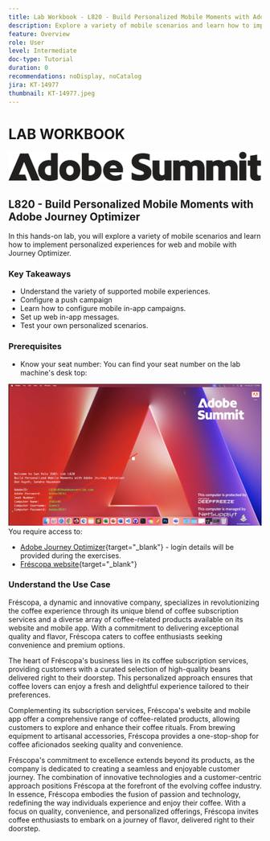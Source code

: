 ```yaml
---
title: Lab Workbook - L820 - Build Personalized Mobile Moments with Adobe Journey Optimizer 
description: Explore a variety of mobile scenarios and learn how to implement personalized experiences for web and mobile with Journey Optimizer.
feature: Overview
role: User
level: Intermediate
doc-type: Tutorial
duration: 0
recommendations: noDisplay, noCatalog
jira: KT-14977
thumbnail: KT-14977.jpeg
---
```


# LAB WORKBOOK

![Adobe Summit - alt text](/help/summit/l820-lab-workbook/assets/adobe-summit.png "Adobe Summit")


## L820 - Build Personalized Mobile Moments with Adobe Journey Optimizer 

In this hands-on lab, you will explore a variety of mobile scenarios and learn how to implement personalized experiences for web and mobile with Journey Optimizer. 

### Key Takeaways

* Understand the variety of supported mobile experiences.
* Configure a push campaign
* Learn how to configure mobile in-app campaigns. 
* Set up web in-app messages.
* Test your own personalized scenarios.

### Prerequisites

* Know your seat number: You can find your seat number on the lab machine's desk top:

![Seat number](/help/summit/l820-lab-workbook/assets/locate-seat-number.png)
You require access to:

* [Adobe Journey Optimizer](https://experience.adobe.com/#/@techmarketingdemos/sname:summit-ajo-lab/journey-optimizer/home){target="_blank"}  - login details will be provided during the exercises.
* [Fréscopa website](https://nam04.safelinks.protection.outlook.com/?url=https%3A%2F%2Fdsn.adobe.com%2Fp%2Fadobe-summit-2024%3Ftoken%3DeyJhbGciOiJIUzI1NiIsInR5cCI6IkpXVCJ9.eyJpZCI6ImFub255bW91cyIsImVtYWlsIjoiYW5vbnltb3VzQGFkb2JlLmNvbSIsImlzc3VlciI6InNoYXJlZC1saW5rIiwiYXJnb24iOnsiYWNjZXNzIjoicmVhZC1wcm9qZWN0IiwicHJvamVjdElkIjoiYWRvYmUtc3VtbWl0LTIwMjQifSwiaWF0IjoxNzA5NjAyMzQzLCJleHAiOjE3MTE0MTY3NDN9.V3zEKnVL3vGpPqr_34XjnJ5PSYKApYviBE02zyBalsY&data=05%7C02%7Chausmann%40adobe.com%7C6ab4cc2ba9d441d10bc008dc3ed4b132%7Cfa7b1b5a7b34438794aed2c178decee1%7C0%7C0%7C638454330434279971%7CUnknown%7CTWFpbGZsb3d8eyJWIjoiMC4wLjAwMDAiLCJQIjoiV2luMzIiLCJBTiI6Ik1haWwiLCJXVCI6Mn0%3D%7C0%7C%7C%7C&sdata=rX4NUaAClwO3aliXiB2pgZVQTx5Mpgs8hmTbkEHKCjg%3D&reserved=0){target="_blank"} 


### Understand the Use Case

Fréscopa, a dynamic and innovative company, specializes in revolutionizing the coffee experience through its unique blend of coffee subscription services and a diverse array of coffee-related products available on its website and mobile app. With a commitment to delivering exceptional quality and flavor, Fréscopa caters to coffee enthusiasts seeking convenience and premium options.

The heart of Fréscopa's business lies in its coffee subscription services, providing customers with a curated selection of high-quality beans delivered right to their doorstep. This personalized approach ensures that coffee lovers can enjoy a fresh and delightful experience tailored to their preferences.

Complementing its subscription services, Fréscopa's website and mobile app offer a comprehensive range of coffee-related products, allowing customers to explore and enhance their coffee rituals. From brewing equipment to artisanal accessories, Fréscopa provides a one-stop-shop for coffee aficionados seeking quality and convenience.

Fréscopa's commitment to excellence extends beyond its products, as the company is dedicated to creating a seamless and enjoyable customer journey. The combination of innovative technologies and a customer-centric approach positions Fréscopa at the forefront of the evolving coffee industry. In essence, Fréscopa embodies the fusion of passion and technology, redefining the way individuals experience and enjoy their coffee. With a focus on quality, convenience, and personalized offerings, Fréscopa invites coffee enthusiasts to embark on a journey of flavor, delivered right to their doorstep.



